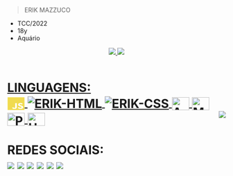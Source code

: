  >ERIK MAZZUCO
- TCC/2022
- 18y
- Aquário

<div align="center">
<a href="https://github.com/ErikMazzuco">
 <img   height="160em" src="https://github-readme-stats.vercel.app/api?username=ErikMazzuco&show_icons=true&theme=dracula&hide_border=true&include_all_commits=true&count_private=true&bg_color=0D1117"/>
 <img height="160em"
         src="https://github-readme-streak-stats.herokuapp.com/?user=ErikMazzuco&theme=dracula&hide_border=true&stroke=0000&background=0D1117&ring=e05397&fire=e05397&currStreakLabel=e05397"/>
  </div>
<div style="display: inline_block"><br>
<h1 title="SOMENTE BÁSICO">LINGUAGENS: </br>
<img align="center" title="JAVA SCRIPT" alt="ERIK-Js" height="30" width="40" src="https://raw.githubusercontent.com/devicons/devicon/master/icons/javascript/javascript-plain.svg">
  <img align="center" title="HTML5"alt="ERIK-HTML" height="30" width="40" src="https://cdn.jsdelivr.net/gh/devicons/devicon/icons/html5/html5-plain.svg">
  <img align="center" title="CSS" alt="ERIK-CSS" height="30" width="40" src="https://cdn.jsdelivr.net/gh/devicons/devicon/icons/css3/css3-plain.svg">
  <img align="center" title="ANDROID" height="30" width="40" src="https://cdn.jsdelivr.net/gh/devicons/devicon/icons/android/android-plain.svg" />
  <img align="center" title="MYSQL" height="30" width="40"src="https://cdn.jsdelivr.net/gh/devicons/devicon/icons/mysql/mysql-original.svg" />
   <img align="center" title="PHP" height="30" width="40" src="https://cdn.jsdelivr.net/gh/devicons/devicon/icons/php/php-plain.svg" />  
 <img align="center" title="UNITY" height="30" width="40" src="https://www.ambient-it.net/wp-content/uploads/2018/09/unity-175.png"/>
 <img align="right" height="160em" src="https://github-readme-stats.vercel.app/api/top-langs/?username=ErikMazzuco&layout=compact&langs_count=7&theme=apprentice&hide_border=true&bg_color=0D1117"/>
 
 
</div></a> </h1>           
 <h1 title="SOU TIMIDO!" >REDES SOCIAIS:</br>
<div>
  <a title="ERIK MAZZUCO" href="https://www.youtube.com/channel/UCDiZI8C5fvnYtiht-28jvkQ" target="_blank"><img src="https://img.shields.io/badge/YouTube-FF0000? style=&logo=youtube&logoColor=white" height="25em" target="_blank"></a>
 <a title="ERIK MAZZUCO"  href="https://www.instagram.com/erikmazzuco/"target="_blank"><img src="https://img.shields.io/badge/-Instagram-%23E4405F?style=&logo=instagram&logoColor=white" height="25em" target="_blank"></a>
<a title="ERIK MAZZUCO"  href="https://www.twitch.tv/erikmazzuco"target="_blank"><img src="https://img.shields.io/badge/Twitch-9146FF?style=&logo=twitch&logoColor=white" height="25em" target="_blank"></a>
<a title="ERIK MAZZUCO"  href="https://discordapp.com/users/ErikMazzuco#2437" target="_blank"><img src="https://img.shields.io/badge/Discord-7289DA?style=for-the- badge&logo=discord&logoColor=white" height="25em" target="_blank"></a>
  <a title="ERIK MAZZUCO"  href="erikmazzucomatheus789@gmail.com"><img src="https://img.shields.io/badge/-Gmail-%23333?style=&logo=gmail&logoColor=white" height="25em" destino="_blank"></a>
  <a title="ERIK MAZZUCO"  href="https://www.linkedin.com/in/erikmazzuco/" target="_blank"><img src="https://img.shields.io/badge/-LinkedIn-%230077B5?style=for-the- badge&logo=linkedin&logoColor=white" height="25em" target="_blank">
  </a>
</div></h1>





<!--![Animação de cobra](https://github.com/ErikMazzuco/ErikMazzuco/blob/output/github-contribution-grid-snake.svg)-->
